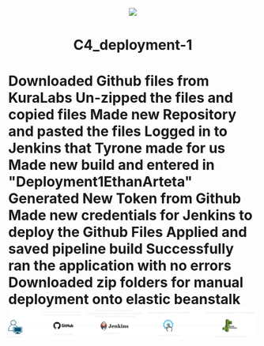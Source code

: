 <p align="center">
<img src="https://github.com/kura-labs-org/kuralabs_deployment_1/blob/main/Kuralogo.png">
</p>
<h1 align="center">C4_deployment-1<h1> 

Downloaded Github files from KuraLabs
Un-zipped the files and copied files
Made new Repository and pasted the files
Logged in to Jenkins that Tyrone made for us
Made new build and entered in "Deployment1EthanArteta"
Generated New Token from Github
Made new credentials for Jenkins to deploy the Github Files
Applied and saved pipeline build
Successfully ran the application with no errors
Downloaded zip folders for manual deployment onto elastic beanstalk
![image](https://github.com/ethanarteta/Deployment1EthanArteta/blob/7293a65e50d3255ba413608ab76672e8d18df7dc/Deployment%201.png)
